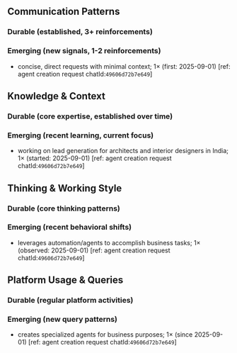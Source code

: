 ## Communication Patterns
### Durable (established, 3+ reinforcements)

### Emerging (new signals, 1-2 reinforcements)
- concise, direct requests with minimal context; 1× (first: 2025-09-01) [ref: agent creation request chatId:`49606d72b7e649`]

## Knowledge & Context
### Durable (core expertise, established over time)

### Emerging (recent learning, current focus)
- working on lead generation for architects and interior designers in India; 1× (started: 2025-09-01) [ref: agent creation request chatId:`49606d72b7e649`]

## Thinking & Working Style
### Durable (core thinking patterns)

### Emerging (recent behavioral shifts)
- leverages automation/agents to accomplish business tasks; 1× (observed: 2025-09-01) [ref: agent creation request chatId:`49606d72b7e649`]

## Platform Usage & Queries
### Durable (regular platform activities)

### Emerging (new query patterns)
- creates specialized agents for business purposes; 1× (since 2025-09-01) [ref: agent creation request chatId:`49606d72b7e649`]